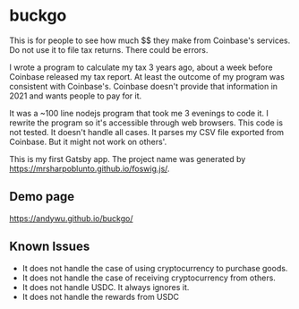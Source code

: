 # buckgo
This is for people to see how much $$ they make from Coinbase's services. Do not use it to file tax returns. There could be errors.

I wrote a program to calculate my tax 3 years ago, about a week before Coinbase released my tax report. At least the outcome of my program was consistent with Coinbase's. Coinbase doesn't provide that information in 2021 and wants people to pay for it.

It was a ~100 line nodejs program that took me 3 evenings to code it. I rewrite the program so it's accessible through web browsers. This code is not tested. It doesn't handle all cases. It parses my CSV file exported from Coinbase. But it might not work on others'.

This is my first Gatsby app. The project name was generated by https://mrsharpoblunto.github.io/foswig.js/.

## Demo page
https://andywu.github.io/buckgo/

## Known Issues
- It does not handle the case of using cryptocurrency to purchase goods.
- It does not handle the case of receiving cryptocurrency from others.
- It does not handle USDC. It always ignores it.
- It does not handle the rewards from USDC
